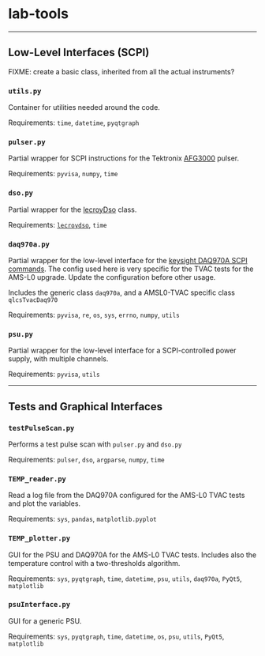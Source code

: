 # lab-tools

---
## Low-Level Interfaces (SCPI)
FIXME: create a basic class, inherited from all the actual instruments?

### `utils.py`
Container for utilities needed around the code.

Requirements: `time`, `datetime`, `pyqtgraph`

### `pulser.py`
Partial wrapper for SCPI instructions for the Tektronix [AFG3000](https://download.tek.com/manual/AFG3000-Series-Arbitrary-Function-Generator-Programmer-EN_077074301.pdf) pulser.

Requirements: `pyvisa`, `numpy`, `time`

### `dso.py`
Partial wrapper for the [lecroyDso](https://lecroydso.readthedocs.io/en/latest/api/lecroydso.html) class.

Requirements: [`lecroydso`](https://github.com/TeledyneLeCroy/lecroydso), `time`

### `daq970a.py`
Partial wrapper for the  low-level interface for the [keysight DAQ970A SCPI commands](https://www.keysight.com/us/en/assets/9018-04756/programming-guides/9018-04756.pdf).
The config used here is very specific for the TVAC tests for the AMS-L0 upgrade. Update the configuration before other usage.

Includes the generic class `daq970a`, and a AMSL0-TVAC specific class `qlcsTvacDaq970`

Requirements: `pyvisa`, `re`, `os`, `sys`, `errno`, `numpy`, `utils`

### `psu.py`
Partial wrapper for the low-level interface for a SCPI-controlled power supply, with multiple channels.

Requirements: `pyvisa`, `utils`


---
## Tests and Graphical Interfaces


### `testPulseScan.py`
Performs a test pulse scan with `pulser.py` and `dso.py`

Requirements: `pulser`, `dso`, `argparse`, `numpy`, `time`

### `TEMP_reader.py`
Read a log file from the DAQ970A configured for the AMS-L0 TVAC tests and plot the variables. 

Requirements: `sys`, `pandas`, `matplotlib.pyplot`

### `TEMP_plotter.py`
GUI for the PSU and DAQ970A for the AMS-L0 TVAC tests.
Includes also the temperature control with a two-thresholds algorithm.

Requirements: `sys`, `pyqtgraph`, `time`, `datetime`, `psu`, `utils`, `daq970a`, `PyQt5`, `matplotlib`

### `psuInterface.py`
GUI for a generic PSU.

Requirements: `sys`, `pyqtgraph`, `time`, `datetime`, `os`, `psu`, `utils`, `PyQt5`, `matplotlib`